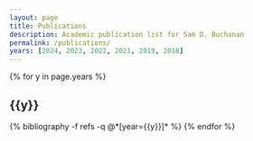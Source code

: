 ```yaml
---
layout: page
title: Publications
description: Academic publication list for Sam D. Buchanan
permalink: /publications/
years: [2024, 2023, 2022, 2021, 2019, 2018]
---
```


<div class="publications">

{% for y in page.years %}
  <h2 class="year">{{y}}</h2>
  {% bibliography -f refs -q @*[year={{y}}]* %}
{% endfor %}

</div>
